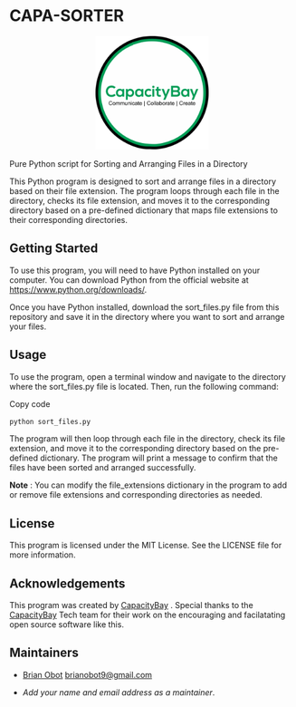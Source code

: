 # CAPA-SORTER

<p align="center"><img src="images/CapacityBay-Logo1.png" width="200px" height="200px"></p>

Pure Python script for Sorting and Arranging Files in a Directory

This Python program is designed to sort and arrange files in a directory based on their file extension. The program loops through each file in the directory, checks its file extension, and moves it to the corresponding directory based on a pre-defined dictionary that maps file extensions to their corresponding directories.

## Getting Started
To use this program, you will need to have Python installed on your computer. You can download Python from the official website at https://www.python.org/downloads/.

Once you have Python installed, download the sort_files.py file from this repository and save it in the directory where you want to sort and arrange your files.

## Usage
To use the program, open a terminal window and navigate to the directory where the sort_files.py file is located. Then, run the following command:

Copy code
```python
python sort_files.py
```
The program will then loop through each file in the directory, check its file extension, and move it to the corresponding directory based on the pre-defined dictionary. The program will print a message to confirm that the files have been sorted and arranged successfully.

**Note** : You can modify the file_extensions dictionary in the program to add or remove file extensions and corresponding directories as needed.

## License
This program is licensed under the MIT License. See the LICENSE file for more information.

## Acknowledgements
This program was created by [CapacityBay](https://capacitybay.org) . Special thanks to the [CapacityBay](https://capacitybay.org/) Tech team for their work on the encouraging and facilatating open source software like this.


## Maintainers
- [Brian Obot]("https://brianobot.github.io/") <brianobot9@gmail.com>
+ *Add your name and email address as a maintainer*.
